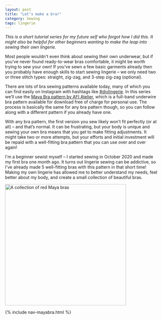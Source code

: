```yaml
---
layout: post
title: "Let’s make a bra!"
category: Sewing
tags: lingerie
---
```


<em>This is a short tutorial series for my future self who forgot how I did this. It might also be helpful for other beginners wanting to make the leap into sewing their own lingerie.</em>

Most people wouldn't even think about sewing their own underwear, but if you’ve never found ready-to-wear bras comfortable, it might be worth trying to sew your own!
If you’ve sewn a few basic garments already then you probably have enough skills to start sewing lingerie – we only need two or three stitch types: straight, zig-zag, and 3-step zig-zag (optional).

There are lots of bra sewing patterns available today, many of which you can find easily on Instagram with hashtags like [#diylingerie](https://www.instagram.com/explore/tags/diylingerie/). In this series we’ll use the [Maya Bra pattern by AFI Atelier](https://afiatelier.com/allpatterns/maya-bra/), which is a full-band underwire bra pattern available for download free of charge for personal use. The process is basically the same for any bra pattern though, so you can follow along with a different pattern if you already have one.

With any bra pattern, the first version you sew likely won’t fit perfectly (or at all) – and that’s normal. It can be frustrating, but your body is unique and sewing your own bra means that you get to make fitting adjustments. It might take two or more attempts, but your efforts and initial investment will be repaid with a well-fitting bra pattern that you can use over and over again!

I'm a beginner sewist myself – I started sewing in October 2020 and made my first bra one month ago. It turns out lingerie sewing can be addictive, so I've already made 5 well-fitting bras with this pattern in that short time! Making my own lingerie has allowed me to better understand my needs, feel better about my body, and create a small collection of beautiful bras.

<img src="/assets/images/maya-bras.jpg" alt="A collection of red Maya bras" width="400" />

{% include nav-mayabra.html %}
